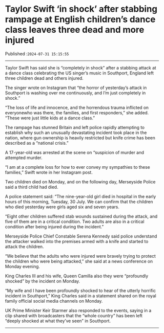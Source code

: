# Taylor Swift ‘in shock’ after stabbing rampage at English children’s dance class leaves three dead and more injured

Published :`2024-07-31 15:15:55`

---

Taylor Swift has said she is “completely in shock” after a stabbing attack at a dance class celebrating the US singer’s music in Southport, England left three children dead and others injured.

The singer wrote on Instagram that “the horror of yesterday’s attack in Southport is washing over me continuously, and I’m just completely in shock.”

“The loss of life and innocence, and the horrendous trauma inflicted on everyonewho was there, the families, and first responders,” she added. “These were just little kids at a dance class.”

The rampage has stunned Britain and left police rapidly attempting to establish why such an unusually devastating incident took place in the nation, where gun ownership is heavily restricted but knife crime has been described as a “national crisis.”

A 17-year-old was arrested at the scene on “suspicion of murder and attempted murder.

“I am at a complete loss for how to ever convey my sympathies to these families,” Swift wrote in her Instagram post.

Two children died on Monday, and on the following day, Merseyside Police said a third child had died.

A police statement said: “The nine-year-old girl died in hospital in the early hours of this morning, Tuesday, 30 July. We can confirm that the children who died yesterday were girls aged six and seven years.

“Eight other children suffered stab wounds sustained during the attack, and five of them are in a critical condition. Two adults are also in a critical condition after being injured during the incident.”

Merseyside Police Chief Constable Serena Kennedy said police understand the attacker walked into the premises armed with a knife and started to attack the children.

“We believe that the adults who were injured were bravely trying to protect the children who were being attacked,” she said at a news conference on Monday evening.

King Charles III and his wife, Queen Camilla also they were “profoundly shocked” by the incident on Monday.

“My wife and I have been profoundly shocked to hear of the utterly horrific incident in Southport,” King Charles said in a statement shared on the royal family official social media channels on Monday.

UK Prime Minister Keir Starmer also responded to the events, saying in a clip shared with broadcasters that the “whole country” has been left “deeply shocked at what they’ve seen” in Southport.

---

